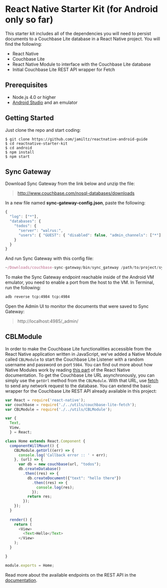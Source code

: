 # React Native Starter Kit (for Android only so far)

This starter kit includes all of the dependencies you will need to persist documents to a Couchbase Lite database in a React Native project. You will find the following:

- React Native
- Couchbase Lite
- React Native Module to interface with the Couchbase Lite database
- Initial Couchbase Lite REST API wrapper for Fetch

## Prerequisites

- Node.js 4.0 or higher
- [Android Studio](http://developer.android.com/sdk/installing/studio.html) and an emulator

## Getting Started

Just clone the repo and start coding:

```
$ git clone https://github.com/jamiltz/reactnative-android-guide
$ cd reactnative-starter-kit
$ cd android
$ npm install
$ npm start
```

## Sync Gateway

Download Sync Gateway from the link below and unzip the file:

> http://www.couchbase.com/nosql-databases/downloads

In a new file named **sync-gateway-config.json**, paste the following:

```js
{
  "log": ["*"],
  "databases": {
    "todos": {
      "server": "walrus:",
      "users": { "GUEST": { "disabled": false, "admin_channels": ["*"] } }
    }
  }
}
```

And run Sync Gateway with this config file:

```js
~/Downloads/couchbase-sync-gateway/bin/sync_gateway /path/to/project/sync-gateway-config.json
```

To make the Sync Gateway endpoint reachable inside of the Android VM emulator, you need to enable a port from the host to the VM. In Terminal, run the following:

```bash
adb reverse tcp:4984 tcp:4984
```

Open the Admin UI to monitor the documents that were saved to Sync Gateway:

> http://localhost:4985/_admin/

## CBLModule

In order to make the Couchbase Lite functionalities accessible from the React Native application written in JavaScript, we've added a Native Module called `CBLModule` to start the Couchbase Lite Listener with a random username and password on port `5984`. You can find out more about how Native Modules work by reading [this part](http://facebook.github.io/react-native/docs/native-modules-android.html#callbacks) of the React Native documentation. To get the Couchbase Lite URL asynchronously, you can simply use the `getUrl` method from the `CBLModule`. With that URL, use [fetch](https://facebook.github.io/react-native/docs/network.html) to send any network request to the database. You can extend the basic wrapper for the Couchbase Lite REST API already available in this project:

```js
var React = require('react-native');
var couchbase = require('./../utils/couchbase-lite-fetch');
var CBLModule = require('./../utils/CBLModule');

var {
  Text,
  View,
  } = React;

class Home extends React.Component {
  componentWillMount() {
    CBLModule.getUrl((err) => {
      console.log('Callback error :: ' + err);
    }, (url) => {
      var db = new couchbase(url, "todos");
      db.createDatabase()
        .then((res) => {
          db.createDocument({"text": "hello there"})
            .then((res) => {
              console.log(res);
            });
          return res;
        });
    });
  }
  
  render() {
    return (
      <View>
        <Text>Hello</Text>
      </View>
    );
  }

}

module.exports = Home;
```



Read more about the available endpoints on the REST API in the [documentation](http://developer.couchbase.com/documentation/mobile/1.1.0/develop/references/couchbase-lite/rest-api/index.html).